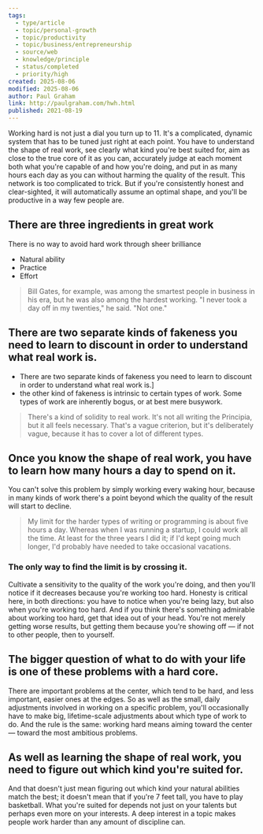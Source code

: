 ```yaml
---
tags:
  - type/article
  - topic/personal-growth
  - topic/productivity
  - topic/business/entrepreneurship
  - source/web
  - knowledge/principle
  - status/completed
  - priority/high
created: 2025-08-06
modified: 2025-08-06
author: Paul Graham
link: http://paulgraham.com/hwh.html
published: 2021-08-19
---
```

  

Working hard is not just a dial you turn up to 11. It's a complicated, dynamic system that has to be tuned just right at each point. You have to understand the shape of real work, see clearly what kind you're best suited for, aim as close to the true core of it as you can, accurately judge at each moment both what you're capable of and how you're doing, and put in as many hours each day as you can without harming the quality of the result. This network is too complicated to trick. But if you're consistently honest and clear-sighted, it will automatically assume an optimal shape, and you'll be productive in a way few people are.

## There are three ingredients in great work

There is no way to avoid hard work through sheer brilliance

- Natural ability
- Practice
- Effort

> Bill Gates, for example, was among the smartest people in business in his era, but he was also among the hardest working. "I never took a day off in my twenties," he said. "Not one."

  

## There are two separate kinds of fakeness you need to learn to discount in order to understand what real work is.

- There are two separate kinds of fakeness you need to learn to discount in order to understand what real work is.]
- the other kind of fakeness is intrinsic to certain types of work. Some types of work are inherently bogus, or at best mere busywork.

  

> There's a kind of solidity to real work. It's not all writing the Principia, but it all feels necessary. That's a vague criterion, but it's deliberately vague, because it has to cover a lot of different types.

  

## Once you know the shape of real work, you have to learn how many hours a day to spend on it.

You can't solve this problem by simply working every waking hour, because in many kinds of work there's a point beyond which the quality of the result will start to decline.

  

> My limit for the harder types of writing or programming is about five hours a day. Whereas when I was running a startup, I could work all the time. At least for the three years I did it; if I'd kept going much longer, I'd probably have needed to take occasional vacations.

### The only way to find the limit is by crossing it.

Cultivate a sensitivity to the quality of the work you're doing, and then you'll notice if it decreases because you're working too hard. Honesty is critical here, in both directions: you have to notice when you're being lazy, but also when you're working too hard. And if you think there's something admirable about working too hard, get that idea out of your head. You're not merely getting worse results, but getting them because you're showing off — if not to other people, then to yourself.

## The bigger question of what to do with your life is one of these problems with a hard core.

There are important problems at the center, which tend to be hard, and less important, easier ones at the edges. So as well as the small, daily adjustments involved in working on a specific problem, you'll occasionally have to make big, lifetime-scale adjustments about which type of work to do. And the rule is the same: working hard means aiming toward the center — toward the most ambitious problems.

## As well as learning the shape of real work, you need to figure out which kind you're suited for.

And that doesn't just mean figuring out which kind your natural abilities match the best; it doesn't mean that if you're 7 feet tall, you have to play basketball. What you're suited for depends not just on your talents but perhaps even more on your interests. A deep interest in a topic makes people work harder than any amount of discipline can.